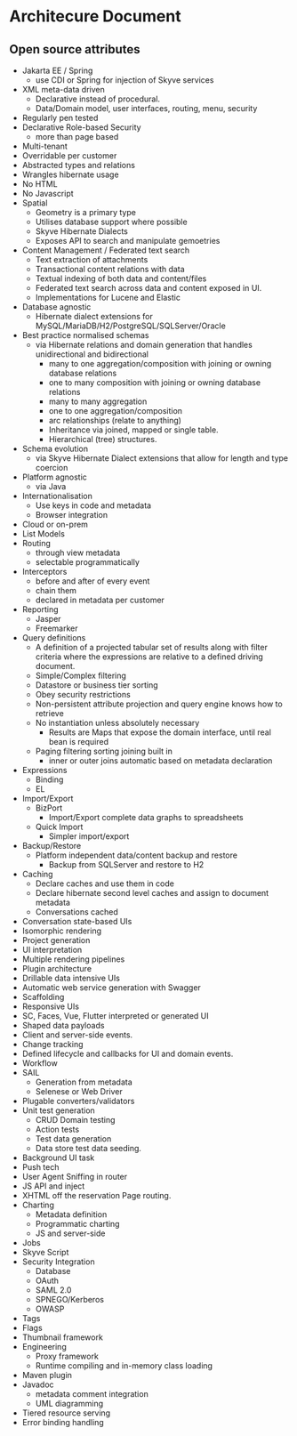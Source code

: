 # Architecure Document


## Open source attributes

- Jakarta EE / Spring
   - use CDI or Spring for injection of Skyve services
- XML meta-data driven
    - Declarative instead of procedural.
    - Data/Domain model, user interfaces, routing, menu, security
- Regularly pen tested
- Declarative Role-based Security
    - more than page based
- Multi-tenant
- Overridable per customer
- Abstracted types and relations
- Wrangles hibernate usage
- No HTML
- No Javascript
- Spatial
    - Geometry is a primary type
    - Utilises database support where possible
    - Skyve Hibernate Dialects
    - Exposes API to search and manipulate gemoetries
- Content Management / Federated text search
    - Text extraction of attachments
    - Transactional content relations with data
    - Textual indexing of both data and content/files
    - Federated text search across data and content exposed in UI.
    - Implementations for Lucene and Elastic
- Database agnostic
    - Hibernate dialect extensions for MySQL/MariaDB/H2/PostgreSQL/SQLServer/Oracle
- Best practice normalised schemas
    - via Hibernate relations and domain generation that handles unidirectional and bidirectional
        - many to one aggregation/composition with joining or owning database relations
        - one to many composition with joining or owning database relations
        - many to many aggregation
        - one to one aggregation/composition
        - arc relationships (relate to anything)
        - Inheritance via joined, mapped or single table.
        - Hierarchical (tree) structures.
- Schema evolution
    - via Skyve Hibernate Dialect extensions that allow for length and type coercion
- Platform agnostic
    - via Java
- Internationalisation
    - Use keys in code and metadata
    - Browser integration
- Cloud or on-prem
- List Models
- Routing
    - through view metadata
    - selectable programmatically
- Interceptors
    - before and after of every event
    - chain them
    - declared in metadata per customer
- Reporting
    - Jasper
    - Freemarker
- Query definitions
    - A definition of a projected tabular set of results along with filter criteria where the expressions are relative to a defined driving document.
    - Simple/Complex filtering
    - Datastore or business tier sorting
    - Obey security restrictions
    - Non-persistent attribute projection and query engine knows how to retrieve
    - No instantiation unless absolutely necessary
        - Results are Maps that expose the domain interface, until real bean is required
    - Paging filtering sorting joining built in
        - inner or outer joins automatic based on metadata declaration
- Expressions
    - Binding
    - EL
- Import/Export
    - BizPort
        - Import/Export complete data graphs to spreadsheets
    - Quick Import
        - Simpler import/export
- Backup/Restore
    - Platform independent data/content backup and restore
        - Backup from SQLServer and restore to H2
- Caching
    - Declare caches and use them in code
    - Declare hibernate second level caches and assign to document metadata
    - Conversations cached
- Conversation state-based UIs
- Isomorphic rendering
- Project generation
- UI interpretation
- Multiple rendering pipelines
- Plugin architecture
- Drillable data intensive UIs
- Automatic web service generation with Swagger
- Scaffolding
- Responsive UIs
- SC, Faces, Vue, Flutter interpreted or generated UI
- Shaped data payloads
- Client and server-side events.
- Change tracking
- Defined lifecycle and callbacks for UI and domain events.
- Workflow
- SAIL
    - Generation from metadata
    - Selenese or Web Driver
- Plugable converters/validators
- Unit test generation
    - CRUD Domain testing
    - Action tests
    - Test data generation
    - Data store test data seeding.
- Background UI task
- Push tech
- User Agent Sniffing in router
- JS API and inject
- XHTML off the reservation Page routing.
- Charting
    - Metadata definition
    - Programmatic charting
    - JS and server-side
- Jobs
- Skyve Script
- Security Integration
    - Database
    - OAuth
    - SAML 2.0
    - SPNEGO/Kerberos
    - OWASP
- Tags
- Flags
- Thumbnail framework
- Engineering
    - Proxy framework
    - Runtime compiling and in-memory class loading
- Maven plugin
- Javadoc
    - metadata comment integration
    - UML diagramming
- Tiered resource serving
- Error binding handling
